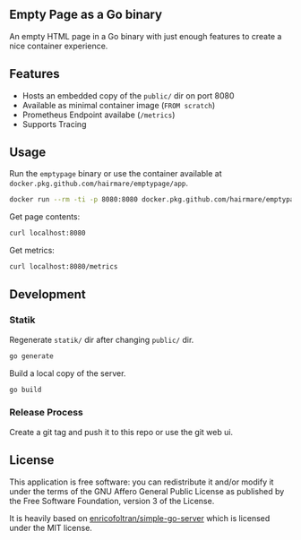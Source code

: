 ## Empty Page as a Go binary

An empty HTML page in a Go binary with just enough features to create a nice container experience.

## Features
* Hosts an embedded copy of the `public/` dir on port 8080
* Available as minimal container image (`FROM scratch`)
* Prometheus Endpoint availabe (`/metrics`)
* Supports Tracing

## Usage

Run the `emptypage` binary or use the container available at `docker.pkg.github.com/hairmare/emptypage/app`.

```bash
docker run --rm -ti -p 8080:8080 docker.pkg.github.com/hairmare/emptypage/app
```

Get page contents:
```bash
curl localhost:8080
```

Get metrics:
```bash
curl localhost:8080/metrics
```

## Development

### Statik
Regenerate `statik/` dir after changing `public/` dir.

```bash
go generate
```

Build a local copy of the server.

```bash
go build
```

### Release Process

Create a git tag and push it to this repo or use the git web ui.

## License

This application is free software: you can redistribute it and/or modify it under the terms of the GNU Affero General Public License as published by the Free Software Foundation, version 3 of the License.

It is heavily based on [enricofoltran/simple-go-server](https://github.com/enricofoltran/simple-go-server) which is licensed under the MIT license.
